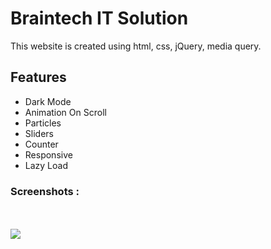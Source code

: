 #  Braintech IT Solution

This website is created using html, css, jQuery, media query. 


## Features

- Dark Mode
- Animation On Scroll
- Particles
- Sliders
- Counter
- Responsive
- Lazy Load

<h3>Screenshots :</h3>
<br/>
<br/>
<img src ="https://github.com/Lavkush3844/Bootstrap-Project/assets/140130429/7b9b31f6-c85f-42a9-8202-2c07f35dbe91" />
<br/>
<br/>
